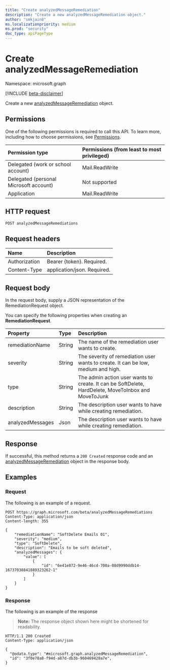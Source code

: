 ```yaml
---
title: "Create analyzedMessageRemediation"
description: "Create a new analyzedMessageRemediation object."
author: "smkjain8"
ms.localizationpriority: medium
ms.prod: "security"
doc_type: apiPageType
---
```


# Create analyzedMessageRemediation
Namespace: microsoft.graph

[!INCLUDE [beta-disclaimer](../../includes/beta-disclaimer.md)]

Create a new [analyzedMessageRemediation](../resources/analyzedmessageremediation.md) object.

## Permissions
One of the following permissions is required to call this API. To learn more, including how to choose permissions, see [Permissions](/graph/permissions-reference).

|Permission type|Permissions (from least to most privileged)|
|:---|:---|
|Delegated (work or school account)|Mail.ReadWrite|
|Delegated (personal Microsoft account)|Not supported|
|Application|Mail.ReadWrite	|

## HTTP request

<!-- {
  "blockType": "ignored"
}
-->
``` http
POST analyzedMessageRemediations
```

## Request headers
|Name|Description|
|:---|:---|
|Authorization|Bearer {token}. Required.|
|Content-Type|application/json. Required.|

## Request body
In the request body, supply a JSON representation of the RemediationRequest object.

You can specify the following properties when creating an **RemediationRequest**.

|Property|Type|Description|
|:---|:---|:---|
|remediationName|String|The name of the remediation user wants to create.|
|severity|String|The severity of remediation user wants to create. It can be low, medium and high.|
|type|String|The admin action user wants to create. It can be SoftDelete, HardDelete, MoveToInbox and MoveToJunk|
|description|String|The description user wants to have while creating remediation.|
|analyzedMessages|Json|The description user wants to have while creating remediation.|



## Response

If successful, this method returns a `200 Created` response code and an [analyzedMessageRemediation](../resources/analyzedmessageremediation.md) object in the response body.

## Examples

### Request
The following is an example of a request.
<!-- {
  "blockType": "request",
  "name": "create_analyzedmessageremediation_from_analyzedmessageremediations"
}
-->
``` http
POST https://graph.microsoft.com/beta/analyzedMessageRemediations
Content-Type: application/json
Content-length: 355

{
	"remediationName": "SoftDelete Emails 01",
	"severity": "medium",
	"type": "SoftDelete",
	"description": "Emails to be soft deleted",
	"analyzedMessages": {
		"value": [
			{
				"id": "6e41e872-9e46-46cd-700a-08d9990ddb14-16737038841889323262-1"
			}
		]
	}
}
```


### Response
The following is an example of the response
>**Note:** The response object shown here might be shortened for readability.
<!-- {
  "blockType": "response",
  "truncated": true,
  "@odata.type": "microsoft.graph.analyzedMessageRemediation"
}
-->
``` http
HTTP/1.1 200 Created
Content-Type: application/json

{
  "@odata.type": "#microsoft.graph.analyzedMessageRemediation",
  "id": "3f0e78a8-f94d-a87d-db3b-960469428a7e",
}
```

